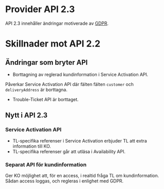 # Provider API 2.3

API 2.3 innehåller ändringar motiverade av [GDPR][wikipedia-gdpr].

# Skillnader mot API 2.2

## Ändringar som bryter API

* Borttagning av reglerad kundinformation i Service Activation API.

Påverkar Service Activation API där fälten fälten `customer` och `deliveryAddress` är borttagna.

* Trouble-Ticket API är borttaget.

## Nytt i API 2.3

### Service Activation API

* TL-specifika referenser i Service Activation erbjuder TL att extra information till KO.
* TL-specifika referenser går att utläsa i Availability API.

### Separat API för kundinformation

Ger KO möjlighet att, för en access, i realtid fråga TL om kundinformation.
Sådan access loggas, och regleras i enlighet med GDPR.

[wikipedia-gdpr]: https://sv.wikipedia.org/wiki/Allm%C3%A4nna_dataskyddsf%C3%B6rordningen "Allmänna_dataskyddsförordningen" 
